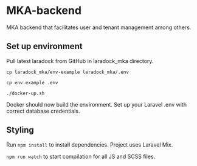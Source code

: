 # MKA-backend

MKA backend that facilitates user and tenant management among others.

## Set up environment
Pull latest laradock from GitHub in laradock_mka directory.

`cp laradock_mka/env-example laradock_mka/.env`

`cp env.example .env`

`./docker-up.sh`

Docker should now build the environment. Set up your Laravel .env with correct database credentials.

## Styling
Run `npm install` to install dependencies. Project uses Laravel Mix.

`npm run watch` to start compilation for all JS and SCSS files.


